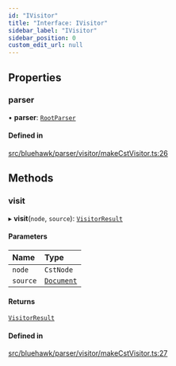 ```yaml
---
id: "IVisitor"
title: "Interface: IVisitor"
sidebar_label: "IVisitor"
sidebar_position: 0
custom_edit_url: null
---
```


## Properties

### parser

• **parser**: [`RootParser`](../classes/RootParser)

#### Defined in

[src/bluehawk/parser/visitor/makeCstVisitor.ts:26](https://github.com/dacharyc/Bluehawk/blob/2b37a07/src/bluehawk/parser/visitor/makeCstVisitor.ts#L26)

## Methods

### visit

▸ **visit**(`node`, `source`): [`VisitorResult`](VisitorResult)

#### Parameters

| Name | Type |
| :------ | :------ |
| `node` | `CstNode` |
| `source` | [`Document`](../classes/Document) |

#### Returns

[`VisitorResult`](VisitorResult)

#### Defined in

[src/bluehawk/parser/visitor/makeCstVisitor.ts:27](https://github.com/dacharyc/Bluehawk/blob/2b37a07/src/bluehawk/parser/visitor/makeCstVisitor.ts#L27)
